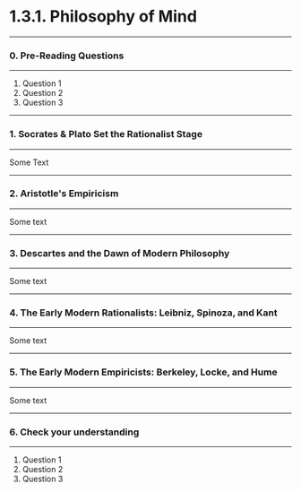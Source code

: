 # 1.3.1. Philosophy of Mind

---
### 0. Pre-Reading Questions

---
 1. Question 1
 2. Question 2
 3. Question 3

---
### 1. Socrates & Plato Set the Rationalist Stage

---
Some Text

---
### 2. Aristotle's Empiricism

---
Some text

---
### 3. Descartes and the Dawn of Modern Philosophy

---
Some text

--- 
### 4. The Early Modern Rationalists: Leibniz, Spinoza, and Kant

---
Some text

--- 
### 5. The Early Modern Empiricists: Berkeley, Locke, and Hume

---
Some text

--- 
### 6. Check your understanding

---
 1. Question 1
 2. Question 2
 3. Question 3